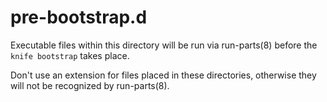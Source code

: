 # pre-bootstrap.d

Executable files within this directory will be run via run-parts(8) before the
`knife bootstrap` takes place.

Don't use an extension for files placed in these directories, otherwise they
will not be recognized by run-parts(8).
